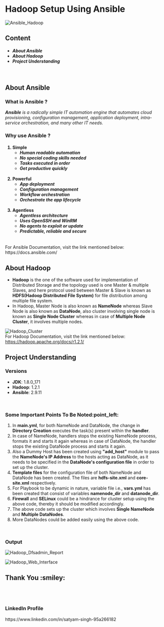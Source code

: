 __<h1>Hadoop Setup Using Ansible</h1>__


   ![Ansible_Hadoop](https://miro.medium.com/max/875/1*oGpt4nsWXk7LBmr3uh1W9A.jpeg)<br>

<h2> Content </h2>
<h4><ul>
<li><i>About Ansible</i></li>
<li><i>About Hadoop</i></li> 
<li><i>Project Understanding</i></li> 
</ul></h4><br>

<h2>About Ansible</h2>
<h3>What is Ansible ?</h3>
<i><b>Ansible</b> is a radically simple IT automation engine that automates cloud provisioning, configuration management, application deployment, intra-service orchestration, and many other IT needs.</i>

<h3>Why use Ansible ?</h3>
<h4><ol>
<li>
  Simple
  <ul>
    <li><i>Human readable automation</i></li>
    <li><i>No special coding skills needed</i></li>
    <li><i>Tasks executed in order</i></li>
    <li><i>Get productive quickly</i></li>
  </ul>
</li><br>
<li>
  Powerful
  <ul>
    <li><i>App deployment</i></li>
    <li><i>Configuration management</i></li>
    <li><i>Workflow orchestration</i></li>
    <li><i>Orchestrate the app lifecycle</i></li>
  </ul>
</li><br>
<li>
  Agentless
  <ul>
    <li><i>Agentless architecture</i></li>
    <li><i>Uses OpenSSH and WinRM</i></li>
    <li><i>No agents to exploit or update</i></li>
    <li><i>Predictable, reliable and secure</i></li>
  </ul>
</li><br>
</ol></h4>
For Ansible Documentation, visit the link mentioned below:<br>
https://docs.ansible.com/

<h2>About Hadoop</h2>
<ul>
  <li><b>Hadoop</b> is the one of the software used for implementation of Distributed Storage and the topology used is one Master & multiple Slaves, and here protocol used between Master & Slave is known as <b>HDFS(Hadoop Distributed File System)</b> for file distribution among multiple file system.</li>
  <li>In Hadoop, Master Node is also known as <b>NameNode</b> whereas Slave Node is also known as <b>DataNode</b>, also cluster involving single node is known as <b>Single Node Cluster</b> whereas in case of <b>Multiple Node Cluster</b>, it involves multiple nodes.</li>
</ul>

![Hadoop_Cluster](https://miro.medium.com/max/875/1*Ysbaw5UtvT3IZ7SDnHVXuw.jpeg)<br>
For Hadoop Documentation, visit the link mentioned below:<br>
https://hadoop.apache.org/docs/r1.2.1/

<h2>Project Understanding</h2>
<h3>Versions</h3>
<ul>
  <li><b>JDK</b>: 1.8.0_171</li>
  <li><b>Hadoop</b>: 1.2.1</li>
  <li><b>Ansible</b>: 2.9.11</li>
</ul><br>

<h3>Some Important Points To Be Noted:point_left:</h3>
<ol>
  <li>In <b>main.yml</b>, for both NameNode and DataNode, the change in <b>Directory Creation</b> executes the task(s) present within the <b>handler</b>.</li>
  <li>In case of NameNode, handlers stops the existing NameNode process, formats it and starts it again whereas in case of DataNode, the handler stops the existing DataNode process and starts it again.</li>
  <li>Also a Dummy Host has been created using <b>"add_host"</b> module to pass the <b>NameNode's IP Address</b> to the hosts acting as DataNode, as it needs to be specified in the <b>DataNode's configuration file</b> in order to set up the cluster.</li>   
  <li><b>Template files</b> for the configuration file of both NameNode and DataNode has been created. The files are <b>hdfs-site.xml</b> and <b>core-site.xml</b> respectively.</li>
  <li>For Playbook to be dynamic in nature, variable file i.e., <b>vars.yml</b> has been created that consist of variables <b>namenode_dir</b> and <b>datanode_dir</b>. </li>
  <li><b>Firewall</b> and <b>SELinux</b> could be a hindrance for cluster setup using the above code, thereby it should be modified accordingly.</li>
  <li>The above code sets up the cluster which involves <b>Single NameNode</b> and <b>Multiple DataNodes</b>.</li>
  <li>More DataNodes could be added easily using the above code.</li>
</ol><br>

<h3>Output</h3>

  ![Hadoop_Dfsadmin_Report](https://miro.medium.com/max/875/1*e7NAJ9LLLgbbs_1VmbUGEw.png)
  
  ![Hadoop_Web_Interface](https://miro.medium.com/max/875/1*DizusXZ2mSJjc9XOU0yubw.png)<br>
  
 
 <h2>Thank You :smiley:<h2><br>
 <h3>LinkedIn Profile</h3>
 https://www.linkedin.com/in/satyam-singh-95a266182
 
 
